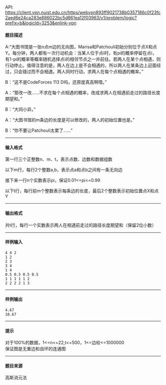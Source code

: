 API: https://client.vpn.nuist.edu.cn/https/webvpn893ff9021738b0357186c0f23fc2aed6e24ca283e886022bc5d861ea12f03963/v1/problem/logic?prefix=b&logicId=3253&enlink-vpn

#### 题目描述

A:“大图书馆是一张n点m边的无向图，Marisa和Patchouli初始分别位于点X和点Y。每分钟，两人都有一次行动机会：当某人位于点i时，有pi的概率停留在点i，有1-pi的概率等概率随机选择点i的相邻节点之一并前往。若两人在某个点相遇，则行动停止。值得注意的是，两人在边上是不会相遇的，所以两人在某条边上迎面经过，只会错过而不会相遇。两人同时行动，求两人在每个点相遇的概率。”

B：“这不是CodeForces 113 D吗，还原度真高啊喂。”

A：“那改一改……不求在每个点相遇的概率，改成求两人在相遇前走过的路径长度期望和。”

B：“大同小异。”

A：“大图书馆的m条边的长度是可以修改的，两人的初始位置也是。”

B：“你不要让Patchouli太累了……”

---

#### 输入格式

第一行三个正整数n、m、t，表示点数、边数和数据组数

以下m行，每行2个整数a,b，表示点a和点b之间有一条无向边

接下来一行n个实数表示pi，保证0.01<=pi<=0.99

以下t行，每行前m个整数表示每条边的长度，最后2个整数表示初始位置点X和点Y

---

#### 输出格式

共t行，每行一个实数表示两人在相遇前走过的路径长度期望和（保留2位小数）

---

#### 样例输入
```
4 4 2
1 2
2 3
3 4
1 4
0.5 0.5 0.5 0.5
1 1 1 1 1 2
2 2 2 2 1 3

```

---

#### 样例输出
```
4.67
10.67

```

---

#### 提示

对于100%的数据，1<=n<=22,t<=500，1<=边权<=1000000  
保证图是无重边和自环的连通图

---

#### 题目来源

高斯消元法